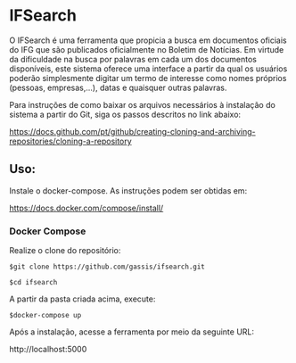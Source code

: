 

# IFSearch

O IFSearch é uma ferramenta que propicia a busca em documentos oficiais do IFG que são publicados oficialmente no Boletim de Notícias. Em virtude da dificuldade na busca por palavras em cada um dos documentos disponíveis, este sistema oferece uma interface a partir da qual os usuários poderão simplesmente digitar um termo de interesse como nomes próprios (pessoas, empresas,...), datas e quaisquer outras palavras.

Para instruções de como baixar os arquivos necessários à instalação do sistema a partir do Git, siga os passos descritos no link abaixo:

https://docs.github.com/pt/github/creating-cloning-and-archiving-repositories/cloning-a-repository

## Uso:

Instale o docker-compose. As instruções podem ser obtidas em:

   https://docs.docker.com/compose/install/


### Docker Compose

Realize o clone do repositório:

   `$git clone https://github.com/gassis/ifsearch.git`
   
   `$cd ifsearch`


A partir da pasta criada acima, execute:


   `$docker-compose up`
   
   
Após a instalação, acesse a ferramenta por meio da seguinte URL:


   http://localhost:5000


